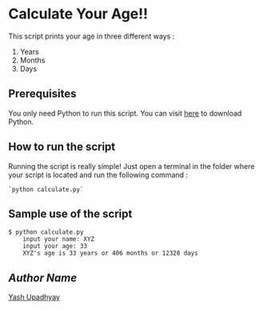 # Calculate Your Age!!

This script prints your age in three different ways : 
1. Years
2. Months
3. Days


## Prerequisites

You only need Python to run this script. You can visit [here](https://www.python.org/downloads/) to download Python.


## How to run the script

Running the script is really simple! Just open a terminal in the folder where your script is located and run the following command :

    `python calculate.py`


## Sample use of the script
<!--Remove the below lines and add yours -->
```
$ python calculate.py 
    input your name: XYZ
    input your age: 33 
    XYZ's age is 33 years or 406 months or 12328 days
```

## *Author Name*

[Yash Upadhyay](https://github.com/xlo-u)
